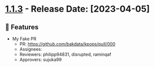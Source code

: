 # [1.1.3](https://github.com/bakdata/kpops/releases/tag/1.1.3) - Release Date: [2023-04-05]

## 🚀 Features

- My Fake PR
   - PR: https://github.com/bakdata/kpops/pull/000
   - Assignees: 
   - Reviewers: philipp94831, disrupted, raminqaf
   - Approvers: sujuka99

